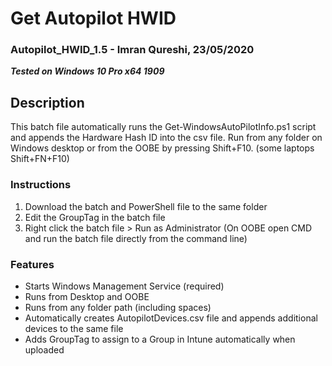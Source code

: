 # Get Autopilot HWID
### Autopilot_HWID_1.5 - Imran Qureshi, 23/05/2020
**_Tested on Windows 10 Pro x64 1909_**

## Description

This batch file automatically runs the Get-WindowsAutoPilotInfo.ps1 script and appends the Hardware Hash ID into the csv file.
Run from any folder on Windows desktop or from the OOBE by pressing Shift+F10. (some laptops Shift+FN+F10)


### Instructions

1. Download the batch and PowerShell file to the same folder
2. Edit the GroupTag in the batch file
3. Right click the batch file > Run as Administrator (On OOBE open CMD and run the batch file directly from the command line)

### Features

* Starts Windows Management Service (required)
* Runs from Desktop and OOBE
* Runs from any folder path (including spaces)
* Automatically creates AutopilotDevices.csv file and appends additional devices to the same file
* Adds GroupTag to assign to a Group in Intune automatically when uploaded

